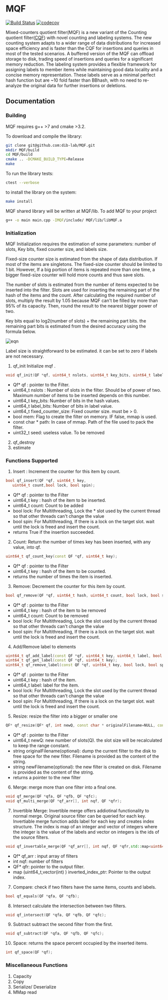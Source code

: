# MQF
[![Build Status](https://travis-ci.org/dib-lab/MQF.svg?branch=master)](https://travis-ci.org/dib-lab/MQF)
[![codecov](https://codecov.io/gh/dib-lab/MQF/branch/master/graph/badge.svg)](https://codecov.io/gh/dib-lab/MQF)

Mixed-counters quotient filter(MQF) is a new variant of the Counting quotient filter([CQF](https://github.com/splatlab/cqf)) with novel counting and labeling systems. The new counting system adapts to a wider range of data distributions for increased space efficiency and is faster than the CQF for insertions and queries in most of the tested scenarios. A buffered version of the MQF can offload storage to disk, trading speed of insertions and queries for a significant memory reduction. The labeling system provides a flexible framework for assigning labels to member items while maintaining good data locality and a concise memory representation. These labels serve as a minimal perfect hash function but are ~10 fold faster than BBhash, with no need to re-analyze the original data for further insertions or deletions.

## Documentation
### Building
MQF requires g++ >7  and cmake >3.2.

To  download and compile the library:

```bash
git clone git@github.com:dib-lab/MQF.git
mkdir MQF/build
cd MQF/build
cmake .. -DCMAKE_BUILD_TYPE=Release
make
```

To run the library tests:

```bash
ctest --verbose
```

to install the library on the system:

```bash
make install
```

MQF shared library will be written at MQF/lib. To add MQF to your project

```bash
g++ -o main main.cpp -IMQF/include/ MQF/lib/libMQF.a
```
### Initialization
MQF Initialization requires the estimation of some parameters: number of slots, Key bits, fixed counter size, and labels size.

Fixed-size counter size is estimated from the shape of data distribution. If most of the items are singletons. The fixed-size counter should be limited to 1 bit. However, If a big portion of items is repeated more than one time, a bigger fixed-size counter will hold more counts and thus save slots.

The number of slots is estimated from the number of items expected to be inserted into the filter. Slots are used for inserting the remaining part of the hash of the items and the count. After calculating the required number of slots, multiply the result by 1.05 because MQF can't be filled by more than 95% of its capacity. Then, round the result to the nearest bigger power of two.

Key bits equal to log2(number of slots) + the remaining part bits. the remaining part bits is estimated from the desired accuracy using the formula below.

![eqn](https://raw.githubusercontent.com/shokrof/MQF/mqfDevelopmenet/r_eqn.gif)

Label size is straightforward to be estimated. it can be set to zero if labels are not necessary.


1. qf_init
Initialize mqf .
```c++
void qf_init(QF *qf, uint64_t nslots, uint64_t key_bits, uint64_t label_bits,uint64_t fixed_counter_size, bool mem, const char *path, uint32_t seed);
```

  * Qf* qf : pointer to the Filter.
  * uint64_t nslots : Number of slots in the filter. Should be of power of two. Maximum number of items to be inserted depends on this number.
  * uint64_t key_bits: Number of bits in the hash values.
  * uint64_t label_bits: Number of bits in label value.
  * uint64_t fixed_counter_size: Fixed counter size. must be > 0.
  * bool mem: Flag to create the filter on memory. IF false, mmap is used.
  * const char * path: In case of mmap. Path of the file used to pack the filter.
  * uint32_t seed: useless value. To be removed
2. qf_destroy
3. estimate

### Functions Supported
1. Insert :
Increment the counter for this item by count.
  ```c++
  bool qf_insert(QF *qf, uint64_t key,
     uint64_t count,bool lock, bool spin);
  ```

  * Qf* qf : pointer to the Filter
  * uint64_t key : hash of the item to be inserted.
  * uint64_t count: Count to be added
  * bool lock: For Multithreading, Lock the * slot used by the current thread so that other threads can't change the value
  * bool spin: For Multithreading, If there is a lock on the target slot. wait until the lock is freed and insert the count.
  * returns True if the insertion succeeded.

2. Count:
 Return the number of times key has been inserted, with any value, into qf.
 ```c++
 uint64_t qf_count_key(const QF *qf, uint64_t key);
 ```
 * Qf* qf : pointer to the Filter
 * uint64_t key : hash of the item to be counted.
 * returns the number of times the item is inserted.
3. Remove:
Decrement the counter for this item by count.
```c++
bool qf_remove(QF *qf, uint64_t hash, uint64_t count, bool lock, bool spin);
```
  * Qf* qf : pointer to the Filter
  * uint64_t key : hash of the item to be removed
  * uint64_t count: Count to be removed
  * bool lock: For Multithreading, Lock the slot used by the current thread so that other threads can't change the value
  * bool spin: For Multithreading, If there is a lock on the target slot. wait until the lock is freed and insert the count.

4. Add/Remove label to elements
```c++
uint64_t qf_add_label(const QF *qf, uint64_t key, uint64_t label, bool lock, bool spin);
uint64_t qf_get_label(const QF *qf, uint64_t key);
uint64_t qf_remove_label(const QF *qf, uint64_t key, bool lock, bool spin);
```
  * Qf* qf : pointer to the Filter
  * uint64_t key : hash of the item.
  * uint64_t label: label for the item.
  * bool lock: For Multithreading, Lock the slot used by the current thread so that other threads can't change the value
  * bool spin: For Multithreading, If there is a lock on the target slot. wait until the lock is freed and insert the count.

5. Resize:
 resize the filter into a bigger or smaller one
 ```c++
 QF* qf_resize(QF* qf, int newQ, const char * originalFilename=NULL, const char * newFilename=NULL);
 ```
 * Qf* qf : pointer to the Filter
 * uint64_t newQ: new number of slots(Q). the slot size will be recalculated to keep the range constant.
 * string originalFilename(optional): dump the current filter to the disk to free space for the new filter. Filename is provided as the content of the string.
 * string newFilename(optional): the new filter is created on disk. Filename is provided as the content of the string.
 * returns a pointer to the new filter

6. Merge: merge more than one filter into a final one.
```c++
void qf_merge(QF *qfa, QF *qfb, QF *qfc);
void qf_multi_merge(QF *qf_arr[], int nqf, QF *qfr);
```
7. Invertible Merge: Invertible merge offers addiotinal functionality to normal merge. Original source filter can be queried for each key.
Invertiable merge function adds label for each key and creates index structure. The index is map of an integer and vector of integers where the integer is the value of the labels and vector on integers is the ids of the source filters.
```c++
void qf_invertable_merge(QF *qf_arr[], int nqf, QF *qfr,std::map<uint64_t, std::vector<int> > *inverted_index_ptr);
```
  * Qf* qf_arr : input array of filters
  * int nqf: number of filters
  * QF* qfr: pointer to the output filter.
  * map (uint64_t,vector(int) )    inverted_index_ptr: Pointer to the output index.




7. Compare:
check if two filters have the same items, counts and labels.
```c++
bool qf_equals(QF *qfa, QF *qfb);
```
8. Intersect
calculate the intersection between two filters.
```c++
void qf_intersect(QF *qfa, QF *qfb, QF *qfc);
```
9. Subtract
subtract the second filter from the first.
```c++
void qf_subtract(QF *qfa, QF *qfb, QF *qfc);
```
10. Space:
returns the space percent occupied by the inserted items.
```c++
int qf_space(QF *qf);
```

### Miscellaneous Functions
1. Capacity
2. Copy
3. Serialize/ Deserialize
4. MMap read
